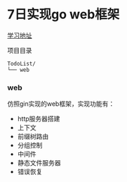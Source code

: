 # 7日实现go web框架

[学习地址](https://geektutu.com/post/gee.html)


项目目录
```text
TodoList/
└── web
```




### web
仿照gin实现的web框架，实现功能有：
* http服务器搭建
* 上下文
* 前缀树路由
* 分组控制
* 中间件
* 静态文件服务器
* 错误恢复
